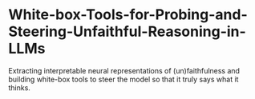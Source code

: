 # White-box-Tools-for-Probing-and-Steering-Unfaithful-Reasoning-in-LLMs
Extracting interpretable neural representations of (un)faithfulness and building white-box tools to steer the model so that it truly says what it thinks.
